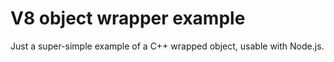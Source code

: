# V8 object wrapper example

Just a super-simple example of a C++ wrapped object, usable with
Node.js.
